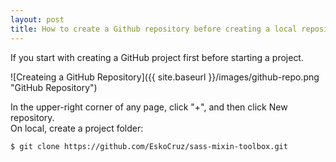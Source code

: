 ```yaml
---
layout: post
title: How to create a Github repository before creating a local reposity
---
```


If you start with creating a GitHub project first before starting a project.

![Createing a GitHub Repository]({{ site.baseurl }}/images/github-repo.png "GitHub Repository")

In the upper-right corner of any page, click "+", and then click New repository.  
On local, create a project folder:


``` bash
$ git clone https://github.com/EskoCruz/sass-mixin-toolbox.git
```
